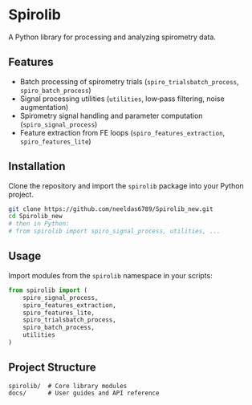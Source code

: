 # Spirolib
A Python library for processing and analyzing spirometry data.

## Features
* Batch processing of spirometry trials (`spiro_trialsbatch_process`, `spiro_batch_process`)
* Signal processing utilities (`utilities`, low‐pass filtering, noise augmentation)
* Spirometry signal handling and parameter computation (`spiro_signal_process`)
* Feature extraction from FE loops (`spiro_features_extraction`, `spiro_features_lite`)

## Installation
Clone the repository and import the `spirolib` package into your Python project.

```bash
git clone https://github.com/neeldas6789/Spirolib_new.git
cd Spirolib_new
# then in Python:
# from spirolib import spiro_signal_process, utilities, ...
```

## Usage
Import modules from the `spirolib` namespace in your scripts:
```python
from spirolib import (
    spiro_signal_process,
    spiro_features_extraction,
    spiro_features_lite,
    spiro_trialsbatch_process,
    spiro_batch_process,
    utilities
)
```

## Project Structure
```
spirolib/  # Core library modules
docs/      # User guides and API reference
```